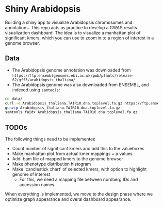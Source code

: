 # Shiny Arabidopsis

Building a shiny app to visualize Arabidopsis chromosomes and annotations. This repo acts as practice to develop a GWAS results visualization dashboard. The idea is to visualize a manhattan plot of significant kmers, which you can use to zoom in to a region of interest in a genome browser.

## Data 

- The Arabidopsis genome annotation was downloaded from `https://ftp.ensemblgenomes.ebi.ac.uk/pub/plants/release-62/gff3/arabidopsis_thaliana/`
- The Arabidopsis genome was also downloaded from ENSEMBL, and indexed using `samtools`:

```bash
cd data/
curl -o Arabidopsis_thaliana.TAIR10.dna.toplevel.fa.gz https://ftp.ensemblgenomes.ebi.ac.uk/pub/plants/release-62/fasta/arabidopsis_thaliana/dna/Arabidopsis_thaliana.TAIR10.dna.toplevel.fa.gz
gunzip Arabidopsis_thaliana.TAIR10.dna.toplevel.fa.gz
samtools faidx Arabidopsis_thaliana.TAIR10.dna.toplevel.fa.gz
```

## TODOs

The following things need to be implemented

- Count number of significant kmers and add this to the valueboxes
- Make manhattan plot from actual kmer mappings + p values
- Add .bam file of mapped kmers to the genome browser
- Make phenotype distribution histogram
- Make 'candlestick chart' of selected kmers, with option to highlight genome of interest
    - For this, we need a mapping file between nordberg IDs and accession names.

When everything is implemented, we move to the design phase where we optimize graph appearance and overal dashboard appearance.

